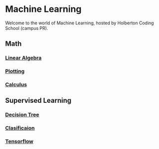 # Machine Learning

Welcome to the world of Machine Learning, hosted by Holberton Coding School (campus PR).

## Math

### [Linear Algebra](./math/linear_algebra/README.md)
### [Plotting](./math/plotting/README.md)
### [Calculus](./math/calculus/README.md)

## Supervised Learning

### [Decision Tree](./supervised_learning/decision_tree/README.md)
### [Clasificaion](./supervised_learning/classification/README.md)
### [Tensorflow](./supervised_learning/tensorflow/README.md)
